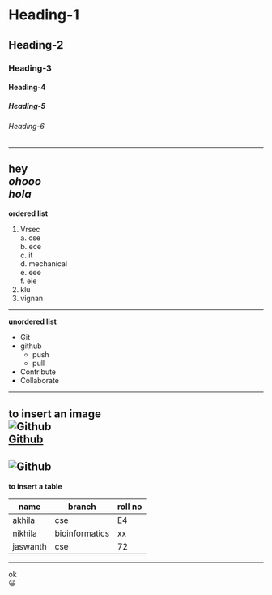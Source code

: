 # Heading-1
## Heading-2
### Heading-3
#### Heading-4
##### Heading-5
###### Heading-6
------------------------------------------------------------------------------------------
**hey**  
*ohooo*  
***hola***            
------------------------------------------------------------------------------------
**ordered list**
1. Vrsec   
  a. cse    
  b. ece   
  c. it    
  d. mechanical            
  e. eee        
  f. eie     
2. klu         
3. vignan         
------------------------------------------------------------------------------------------  
**unordered list**  
* Git  
* github   
  - push        
  - pull            
* Contribute              
* Collaborate             
------------------------------------------------------------------------------------------------  
**to insert an image**  
![Github](https://portswigger.net/cms/images/54/14/6efb9bc5d143-article-190612-github-body-text.jpg)  
[Github](https://portswigger.net/cms/images/54/14/6efb9bc5d143-article-190612-github-body-text.jpg)
----------------------------------------------------------------------------------------  
![Github](https://github.blog/wp-content/uploads/2020/02/github-india-saritocat1.png?fit=1200%2C630)  
-----------------------------------------------------------------------------------  
**to insert a table**  

|name|branch|roll no|
|----|-------|-------|
|akhila|cse|E4|
|nikhila|bioinformatics|xx|
|jaswanth|cse|72|
-------------------------------------
ok  
:smiley:  
